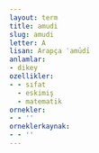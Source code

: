 ```yaml
---
layout: term
title: amudi
slug: amudi
letter: A
lisan: Arapça ʿamūdī
anlamlar:
- dikey
ozellikler:
- - sıfat
  - eskimiş
  - matematik
ornekler:
- - ''
orneklerkaynak:
- - ''
---
```

